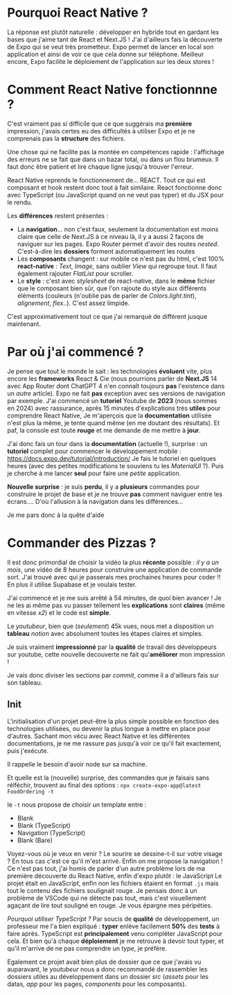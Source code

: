 # Pourquoi React Native ? 

La réponse est plutôt naturelle : développer en hybride tout en gardant les bases que j'aime tant de React et Next.JS ! J'ai d'ailleurs fais la découverte de Expo qui se veut très prometteur. 
Expo permet de lancer en local son application et ainsi de voir ce que cela donne sur téléphone. Meilleur encore, Expo facilite le déploiement de l'application sur les deux stores !


# Comment React Native fonctionnne ? 

C'est vraiment pas si difficile que ce que suggérais ma **première** impression, j'avais certes eu des difficultés à utiliser Expo et je ne comprenais pas la **structure** des fichiers. 

Une chose qui ne facilite pas la montée en compétences rapide : l'affichage des erreurs ne se fait que dans un bazar total, ou dans un flou brumeux. Il faut donc être patient et lire chaque ligne jusqu'à trouver l'erreur.

React Native reprends le fonctionnement de... REACT. Tout ce qui est composant et hook restent donc tout à fait similaire. React fonctionne donc avec TypeScript (ou JavaScript quand on ne veut pas typer) et du JSX pour le rendu. 


Les **différences** restent présentes :
- La **navigation**... non c'est faux, seulement la documentation est moins claire que celle de Next.JS à ce niveau là, il y a aussi 2 façons de naviguer sur les pages. Expo Router permet d'avoir des routes _nested_. C'est-à-dire les **dossiers** forment automatiquement les routes
- Les **composants** changent : sur mobile ce n'est pas du html, c'est 100% **react-native** : _Text_, _Image_, sans oublier _View_ qui regroupe tout. Il faut également rajouter _FlatList_ pour scroller.
- Le **style** : c'est avec _stylesheet_ de react-native, dans le **même** fichier que le composant bien sûr, que l'on rajoute du style aux différents éléments (couleurs (n'oublie pas de parler de _Colors.light.tint_), _alignement_, _flex_..). C'est assez limpide.

C'est approximativement tout ce que j'ai remarqué de différent jusque maintenant.


# Par où j'ai commencé ? 

Je pense que tout le monde le sait : les technologies **évoluent** vite, plus encore les **frameworks** React & Cie (nous pourrions parler de **Next.JS** 14 avec App Router dont ChatGPT 4 n'en connaît toujours **pas** l'existence dans un _autre_ article). 
Expo ne fait **pas** exception avec ses versions de navigation par exemple. J'ai commencé un **tutoriel** Youtube de **2023** (nous sommes en 2024) avec rassurance, après 15 minutes d'explications très **utiles** pour comprendre React Native, 
Je m'aperçois que la **documentation** utilisée n'est plus la même, je tente quand même (en me doutant des résultats). Et paf, la console est toute **rouge** et me demande de me mettre à **jour**.

J'ai donc fais un tour dans la **documentation** (actuelle !), surprise : un **tutoriel** complet pour commencer le développement mobile : https://docs.expo.dev/tutorial/introduction/
Je fais le tutoriel en quelques heures (avec des petites modifications te souviens tu les _MaterialUI_ ?). 
Puis je cherche à me lancer **seul** pour faire une _petite_ application. 

**Nouvelle surprise** : je suis **perdu**, il y a **plusieurs** commandes pour construire le projet de base et je ne trouve **pas** comment naviguer entre les écrans....
D'où l'allusion à la navigation dans les différences...

Je me pars donc à la quête d'aide

# Commander des Pizzas ? 
Il est donc primordial de choisir la vidéo la plus **récente** possible : _il y a un mois_, une vidéo de 8 heures pour construire une application de commande sort. 
J'ai trouvé avec qui je passerais mes prochaines heures pour coder !! En plus il utilise Supabase et je voulais tester.

J'ai commencé et je me suis arrêté à 54 minutes, de quoi bien avancer !
Je ne les ai même pas vu passer tellement les **explications** sont **claires** (même en vitesse _x2_) et le code est **simple**.

Le _youtubeur_, bien que (_seulement_) 45k vues, nous met a disposition un **tableau** _notion_ avec absolument toutes les étapes claires et simples. 

Je suis vraiment **impressionné** par la **qualité** de travail des développeurs sur youtube, cette nouvelle decouverte ne fait qu'**améliorer** mon impression !

Je vais donc diviser les sections par _commit_, comme il a d'ailleurs fais sur son tableau. 

## Init
L'initialisation d'un projet peut-être la plus simple possible en fonction des technologies utilisées, ou devenir la plus longue à mettre en place pour d'autres. Sachant mon vécu avec React Native et les différentes documentations, je ne me rassure pas jusqu'à voir ce qu'il fait exactement, puis j'exécute. 

Il rappelle le besoin d'avoir node sur sa machine. 

Et quelle est la (nouvelle) surprise, des commandes que je faisais sans rélféchir, trouvent au final des options : 
`npx create-expo-app@latest FoodOrdering -t`

le `-t` nous propose de choisir un template entre : 
- Blank
- Blank (TypeScript)
- Navigation (TypeScript)
- Blank (Bare)

Voyez-vous où je veux en venir ? Le sourire se dessine-t-il sur votre visage ? 
En tous cas c'est ce qu'il m'est arrivé. 
Enfin on me propose la navigation !
Ce n'est pas tout, j'ai homis de parler d'un autre problème lors de ma première découverte du React Native, enfin d'expo plutôt : le JavaScript
Le projet était en JavaScript, enfin non les fichiers étaient en format `.js` mais tout le contenu des fichiers soulignait rouge. Je pensais donc à un problème de VSCode qui ne détecte pas tout, mais c'est visuellement agaçant de lire tout souligné en rouge. Je vous épargne mes péripéties. 

_Pourquoi utiliser TypeScript ?_ 
Par soucis de **qualité** de développement, un professeur me l'a bien expliqué : **typer** enlève facilement **50%** des **tests** à faire après. TypeScript est **principalement** venu compléter JavaScript pour cela. Et bien qu'à chaque **déploiement** je me retrouve à devoir tout typer, et qu'il m'arrive de ne pas comprendre un _type_, je préfère.

Egalement ce projet avait bien plus de dossier que ce que j'avais vu auparavant, le _youtubeur_ nous a donc recommandé de rassembler les dossiers utiles au développement dans un dossier _src_ (_assets_ pour les datas, _app_ pour les pages, _components_ pour les composants). 






